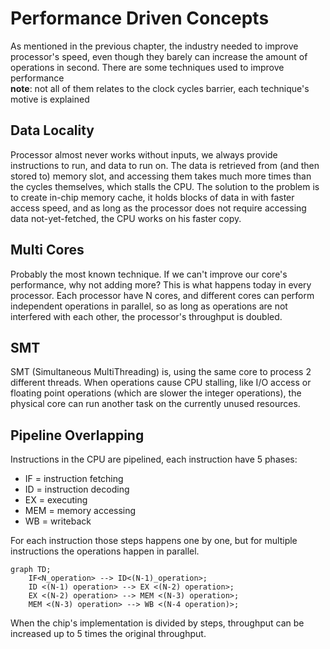 # Performance Driven Concepts

As mentioned in the previous chapter, the industry needed to improve processor's speed, even though they barely can increase the amount of operations in second. There are some techniques used to improve performance\
**note**: not all of them relates to the clock cycles barrier, each technique's motive is explained

## Data Locality

Processor almost never works without inputs, we always provide instructions to run, and data to run on. The data is retrieved from (and then stored to) memory slot, and accessing them takes much more times than the cycles themselves, which stalls the CPU. The solution to the problem is to create in-chip memory cache, it holds blocks of data in with faster access speed, and as long as the processor does not require accessing data not-yet-fetched, the CPU works on his faster copy.

## Multi Cores

Probably the most known technique. If we can't improve our core's performance, why not adding more? This is what happens today in every processor. Each processor have N cores, and different cores can perform independent operations in parallel, so as long as operations are not interfered with each other, the processor's throughput is doubled.

## SMT

SMT (Simultaneous MultiThreading) is, using the same core to process 2 different threads. When operations cause CPU stalling, like I/O access or floating point operations (which are slower the integer operations), the physical core can run another task on the currently unused resources.

## Pipeline Overlapping

Instructions in the CPU are pipelined, each instruction have 5 phases:
* IF = instruction fetching
* ID = instruction decoding
* EX = executing
* MEM = memory accessing
* WB = writeback

For each instruction those steps happens one by one, but for multiple instructions the operations happen in parallel.
```mermaid
graph TD;
    IF<N_operation> --> ID<(N-1)_operation>;
    ID <(N-1) operation> --> EX <(N-2) operation>;
    EX <(N-2) operation> --> MEM <(N-3) operation>;
    MEM <(N-3) operation> --> WB <(N-4 operation)>;
```

When the chip's implementation is divided by steps, throughput can be increased up to 5 times the original throughput.
